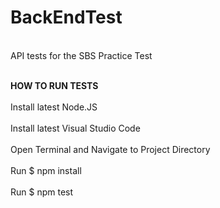 # BackEndTest

<br>API tests for the SBS Practice Test</br>

<br><b>HOW TO RUN TESTS</b></br>
<br>Install latest Node.JS</br>
<br>Install latest Visual Studio Code</br>
<br>Open Terminal and Navigate to Project Directory</br>
<br>Run $ npm install</br>
<br>Run $ npm test</br>
